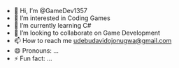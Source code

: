 - 👋 Hi, I’m @GameDev1357
- 👀 I’m interested in Coding Games
- 🌱 I’m currently learning C#
- 💞️ I’m looking to collaborate on Game Development
- 📫 How to reach me udebudavidojonugwa@gmail.com
- 😄 Pronouns: ...
- ⚡ Fun fact: ...

<!---
GameDev1357/GameDev1357 is a ✨ special ✨ repository because its `README.md` (this file) appears on your GitHub profile.
You can click the Preview link to take a look at your changes.
--->

